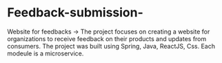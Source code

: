 # Feedback-submission-
Website for feedbacks ->
The project focuses on creating a website for organizations to receive feedback on their products and updates from consumers. The project was built using Spring, Java, ReactJS, Css. Each modeule is a microservice.
